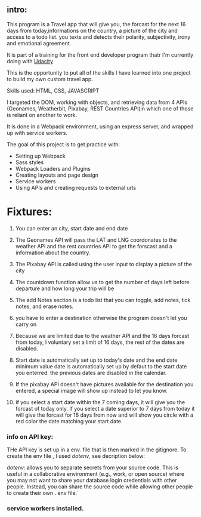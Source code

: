 ## intro:

This program is a Travel app that will give you, the forcast for the next 16 days from today,informations on the country, 
a picture of the city and access to a todo list. you texts and detects their polarity, subjectivity, irony and emotional agreement.

It is part of a training for the front end developer program thatr I'm currently doing with [Udacity](https://www.udacity.com/)

This is the opportunity to put all of the skills I have learned into one project to build my own custom travel app. 

Skills used: HTML, CSS, JAVASCRIPT

I targeted the DOM, working with objects, and retrieving data from 4 APIs (Geonames, Weatherbit, Pixabay, REST Countries API)in which one of those is reliant on another to work. 

It is done in a Webpack environment, using an express server, and wrapped up with service workers.

The goal of this project is to get practice with:
- Setting up Webpack
- Sass styles
- Webpack Loaders and Plugins
- Creating layouts and page design
- Service workers
- Using APIs and creating requests to external urls


# Fixtures:

1) You can enter an city, start date and end date 

2) The Geonames API will pass the LAT and LNG coordonates to the weather API and the rest countries API to get the forscast and a information about the country.

3) The Pixabay API is called using the user input to display a picture of the city

4) The countdown function allow us to get the number of days left before departure and how long your trip will be 

5) The add Notes section is a todo list that you can toggle, add notes, tick notes, and erase notes.

6) you have to enter a destination otherwise the program doesn't let you carry on

7) Because we are limited due to the weather API and the 16 days forcast from today, I voluntary set a  limit of 16 days, the rest of the dates are disabled.

8) Start date is automatically set up to today's date and the end date minimum value date is automatically set up by defaut to the start date you enterred. the previous dates are disabled in the calendar. 

8) If the pixabay API doesn't have pictures available for the destination you entered, a special image will show up instead to let you know.

9) if you select a start date within the 7 coming days, it will give you the forcast of today only. If you select a date superior to 7 days from today it will give the forcast for 16 days from now and will show you circle with a red color the date matching your start date.



### info on API key:
THe API key is set up in a env. file  that is then marked in the gitignore.
To create the env file , I used *dotenv*, see decription below:

*dotenv*: allows you to separate secrets from your source code. This is useful in a collaborative environment (e.g., work, or open source) where you may not want to share your database login credentials with other people. Instead, you can share the source code while allowing other people to create their own . env file.`

### service workers installed.

